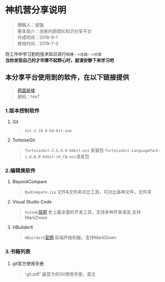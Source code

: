 # 神机营分享说明

> 撰稿人：邹强  
> 基本简介：池泉内部团队知识分享平台  
> 作成时间：2018-8-1  
> 修改时间：2019-7-3

将工作中学习到的技术知识进行`梳理-->总结-->分享`  
**当你发现自己的才华撑不起野心时，就请安静下来学习吧**

## 本分享平台使用到的软件，在以下链接提供

> [网盘链接](https://pan.baidu.com/s/1zqZTMgf7_EcOHC0J9rCGYA)  
> 密码：hte7

### 1.版本控制软件

1. Git
    > `Git-2.18.0-64-bit.exe`

2. TortoiseGit
    > `TortoiseGit-2.6.0.0-64bit.msi` 安装包
    > `TortoiseGit-LanguagePack-2.6.0.0-64bit-zh_CN.msi`语言包

### 2.编辑类软件

1. BeyondCompare
    > `BydCompare.zip`
    > 文件&文件夹对比工具，可对比各种文件，文件夹

2. Visual Studio Code
    > `VsCode`[官网](https://code.visualstudio.com/)
    > 史上最全面的开发工具，支持多种开发语言,支持MarkDown

3. HBuilderX
    > `HBuilderX`[官网](https://www.dcloud.io/hbuilderx.html)
    > 前端开始利器，支持MarkDown

### 3.书箱列表

1. git官方使用手册
    > 'git.pdf'
    > 最官方的Git使用手册，英文

